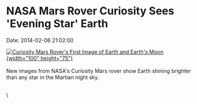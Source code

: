 NASA Mars Rover Curiosity Sees \'Evening Star\' Earth
=====================================================

Date: 2014-02-06 21:02:00

[![Curiosity Mars Rover\'s First Image of Earth and Earth\'s
Moon](http://www.jpl.nasa.gov/images/msl/20140206/pia17936-226.jpg){width="100"
height="75"}](http://www.jpl.nasa.gov/news/news.cfm?release=2014-039&rn=news.xml&rst=4037)\
\
New images from NASA\'s Curiosity Mars rover show Earth shining brighter
than any star in the Martian night sky.

\
\
